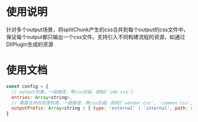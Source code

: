 # 使用说明
针对多个output场景，将splitChunk产生的css合并到每个output的css文件中，保证每个output都只输出一个css文件。支持引入不同构建流程的资源，如通过DllPlugin生成的资源

# 使用文档
```js
const config = {
  // output列表，一级路径，带css后缀，例如['ide.css']
  entries: Array<string>,
  // 需要合并的资源列表，一级路径，带css后缀，例如['vendor.css', 'common.css', {type: 'external', path: 其他构建产物的完整路径}]
  outputPrefix: Array<string | { type: 'external' | 'internal', path: string}>,
}
```
